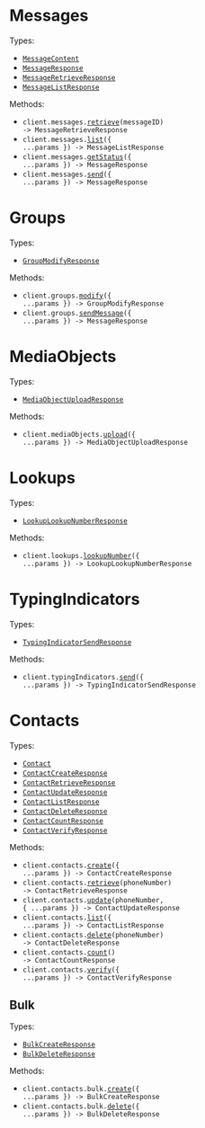 # Messages

Types:

- <code><a href="./src/resources/messages.ts">MessageContent</a></code>
- <code><a href="./src/resources/messages.ts">MessageResponse</a></code>
- <code><a href="./src/resources/messages.ts">MessageRetrieveResponse</a></code>
- <code><a href="./src/resources/messages.ts">MessageListResponse</a></code>

Methods:

- <code title="get /api/v2/messages/{message_id}">client.messages.<a href="./src/resources/messages.ts">retrieve</a>(messageID) -> MessageRetrieveResponse</code>
- <code title="get /api/v2/messages">client.messages.<a href="./src/resources/messages.ts">list</a>({ ...params }) -> MessageListResponse</code>
- <code title="get /api/status">client.messages.<a href="./src/resources/messages.ts">getStatus</a>({ ...params }) -> MessageResponse</code>
- <code title="post /api/send-message">client.messages.<a href="./src/resources/messages.ts">send</a>({ ...params }) -> MessageResponse</code>

# Groups

Types:

- <code><a href="./src/resources/groups.ts">GroupModifyResponse</a></code>

Methods:

- <code title="post /api/modify-group">client.groups.<a href="./src/resources/groups.ts">modify</a>({ ...params }) -> GroupModifyResponse</code>
- <code title="post /api/send-group-message">client.groups.<a href="./src/resources/groups.ts">sendMessage</a>({ ...params }) -> MessageResponse</code>

# MediaObjects

Types:

- <code><a href="./src/resources/media-objects.ts">MediaObjectUploadResponse</a></code>

Methods:

- <code title="post /api/upload-media-object">client.mediaObjects.<a href="./src/resources/media-objects.ts">upload</a>({ ...params }) -> MediaObjectUploadResponse</code>

# Lookups

Types:

- <code><a href="./src/resources/lookups.ts">LookupLookupNumberResponse</a></code>

Methods:

- <code title="get /api/evaluate-service">client.lookups.<a href="./src/resources/lookups.ts">lookupNumber</a>({ ...params }) -> LookupLookupNumberResponse</code>

# TypingIndicators

Types:

- <code><a href="./src/resources/typing-indicators.ts">TypingIndicatorSendResponse</a></code>

Methods:

- <code title="post /api/send-typing-indicator">client.typingIndicators.<a href="./src/resources/typing-indicators.ts">send</a>({ ...params }) -> TypingIndicatorSendResponse</code>

# Contacts

Types:

- <code><a href="./src/resources/contacts/contacts.ts">Contact</a></code>
- <code><a href="./src/resources/contacts/contacts.ts">ContactCreateResponse</a></code>
- <code><a href="./src/resources/contacts/contacts.ts">ContactRetrieveResponse</a></code>
- <code><a href="./src/resources/contacts/contacts.ts">ContactUpdateResponse</a></code>
- <code><a href="./src/resources/contacts/contacts.ts">ContactListResponse</a></code>
- <code><a href="./src/resources/contacts/contacts.ts">ContactDeleteResponse</a></code>
- <code><a href="./src/resources/contacts/contacts.ts">ContactCountResponse</a></code>
- <code><a href="./src/resources/contacts/contacts.ts">ContactVerifyResponse</a></code>

Methods:

- <code title="post /api/v2/contacts">client.contacts.<a href="./src/resources/contacts/contacts.ts">create</a>({ ...params }) -> ContactCreateResponse</code>
- <code title="get /api/v2/contacts/{phone_number}">client.contacts.<a href="./src/resources/contacts/contacts.ts">retrieve</a>(phoneNumber) -> ContactRetrieveResponse</code>
- <code title="put /api/v2/contacts/{phone_number}">client.contacts.<a href="./src/resources/contacts/contacts.ts">update</a>(phoneNumber, { ...params }) -> ContactUpdateResponse</code>
- <code title="get /api/v2/contacts">client.contacts.<a href="./src/resources/contacts/contacts.ts">list</a>({ ...params }) -> ContactListResponse</code>
- <code title="delete /api/v2/contacts/{phone_number}">client.contacts.<a href="./src/resources/contacts/contacts.ts">delete</a>(phoneNumber) -> ContactDeleteResponse</code>
- <code title="get /api/v2/contacts/count">client.contacts.<a href="./src/resources/contacts/contacts.ts">count</a>() -> ContactCountResponse</code>
- <code title="post /api/v2/contacts/verify">client.contacts.<a href="./src/resources/contacts/contacts.ts">verify</a>({ ...params }) -> ContactVerifyResponse</code>

## Bulk

Types:

- <code><a href="./src/resources/contacts/bulk.ts">BulkCreateResponse</a></code>
- <code><a href="./src/resources/contacts/bulk.ts">BulkDeleteResponse</a></code>

Methods:

- <code title="post /api/v2/contacts/bulk">client.contacts.bulk.<a href="./src/resources/contacts/bulk.ts">create</a>({ ...params }) -> BulkCreateResponse</code>
- <code title="delete /api/v2/contacts">client.contacts.bulk.<a href="./src/resources/contacts/bulk.ts">delete</a>({ ...params }) -> BulkDeleteResponse</code>
